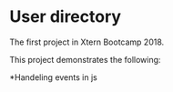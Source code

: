 # User directory

The first project in Xtern Bootcamp 2018.

This project demonstrates the following:

*Handeling events in js